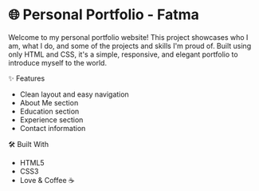 # 🌐 Personal Portfolio - Fatma

Welcome to my personal portfolio website! This project showcases who I am, what I do, and some of the projects and skills I'm proud of. Built using only HTML and CSS, it's a simple, responsive, and elegant portfolio to introduce myself to the world.

✨ Features

- Clean layout and easy navigation
- About Me section
- Education section
- Experience section
- Contact information

🛠️ Built With

- HTML5
- CSS3
- Love & Coffee ☕
